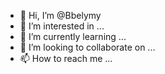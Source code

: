 - 👋 Hi, I’m @Bbelymy
- 👀 I’m interested in ...
- 🌱 I’m currently learning ...
- 💞️ I’m looking to collaborate on ...
- 📫 How to reach me ...

<!---
Bbelymy/Bbelymy is a ✨ special ✨ repository because its `README.md` (this file) appears on your GitHub profile.
You can click the Preview link to take a look at your changes.
--->
